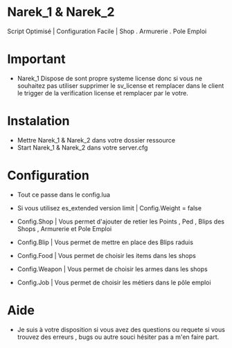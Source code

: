 # Narek_1 & Narek_2

Script Optimisé | Configuration Facile | Shop . Armurerie . Pole Emploi 

# Important

  - Narek_1 Dispose de sont propre systeme license donc si vous ne souhaitez pas utiliser supprimer le sv_license et remplacer dans le client le trigger de la verification license et remplacer par le votre.

# Instalation 

  - Mettre Narek_1 & Narek_2 dans votre dossier ressource
  - Start Narek_1 & Narek_2 dans votre server.cfg
  
# Configuration

  - Tout ce passe dans le config.lua
  
  - Si vous utilisez es_extended version limit | Config.Weight = false
  - Config.Shop | Vous permet d'ajouter de retier les Points , Ped , Blips des Shops , Armurerie et Pole Emploi
  - Config.Blip | Vous permet de mettre en place des Blips raduis
  - Config.Food | Vous permet de choisir les items dans les shops
  - Config.Weapon | Vous permet de choisir les armes dans les shops
  - Config.Job | Vous permet de choisir les métiers dans le pôle emploi
  
# Aide

  - Je suis à votre disposition si vous avez des questions ou requete si vous trouvez des erreurs , bugs ou autre souci hésiter pas a m'en faire part.
